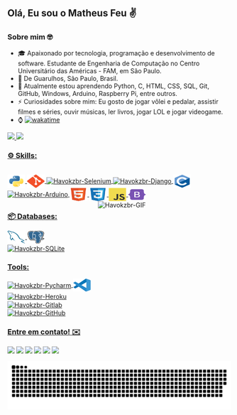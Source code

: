 ## Olá, Eu sou o Matheus Feu ✌️

### Sobre mim 🤓

- 🎓 Apaixonado por tecnologia, programação e desenvolvimento de software. Estudante de Engenharia de Computação no Centro Universitário das Américas - FAM, em São Paulo.
- 📌 De Guarulhos, São Paulo, Brasil. 
- 🌱 Atualmente estou aprendendo Python, C, HTML, CSS, SQL, Git, GitHub, Windows, Arduino, Raspberry Pi, entre outros.
- ⚡ Curiosidades sobre mim: Eu gosto de jogar vôlei e pedalar, assistir filmes e séries, ouvir músicas, ler livros, jogar LOL e jogar videogame.
- ⌚ [![wakatime](https://wakatime.com/badge/user/2a3952e5-8999-48cf-85c1-4fcb424b6091.svg)](https://wakatime.com/@2a3952e5-8999-48cf-85c1-4fcb424b6091)
<div>
    <a href="https://github.com/Havokzbr">
        <img height="180em" src="https://github-readme-stats.vercel.app/api?username=Havokzbr&show_icons=true&theme=dracula&include_all_commits=true&count_private=true"/>
        <img height="180em" src="https://github-readme-stats.vercel.app/api/top-langs/?username=Havokzbr&layout=compact&langs_count=7&theme=dracula"/>
</div>

### ⚙ Skills:

<div style="display: inline_block"><br>
    <img align="center" alt="Havokzbr-Python" height="30" width="40" src="https://raw.githubusercontent.com/devicons/devicon/master/icons/python/python-original.svg">
    <img align="center" alt="Havokzbr-GIT" height="30" width="40" src="https://raw.githubusercontent.com/devicons/devicon/master/icons/git/git-original.svg">
    <img align="center" alt="Havokzbr-Selenium" height="30" width="40" src="https://cdn.jsdelivr.net/gh/devicons/devicon/icons/selenium/selenium-original.svg">
    <img align="center" alt="Havokzbr-Django" height="30" width="40" src="https://cdn.jsdelivr.net/gh/devicons/devicon/icons/django/django-plain.svg">
    <img align="center" alt="Havokzbr-C" height="30" width="40" src="https://raw.githubusercontent.com/devicons/devicon/master/icons/c/c-original.svg">
    <img align="center" alt="Havokzbr-Arduino" height="30" width="40" src="https://cdn.jsdelivr.net/gh/devicons/devicon/icons/arduino/arduino-original-wordmark.svg">
    <img align="center" alt="Havokzbr-HTML" height="30" width="40" src="https://raw.githubusercontent.com/devicons/devicon/master/icons/html5/html5-original.svg">
    <img align="center" alt="Havokzbr-CSS" height="30" width="40" src="https://raw.githubusercontent.com/devicons/devicon/master/icons/css3/css3-original.svg">
    <img align="center" alt="Havokzbr-JavaScript" height="30" width="40" src="https://raw.githubusercontent.com/devicons/devicon/master/icons/javascript/javascript-original.svg">
    <img align="center" alt="Havokzbr-Bootstrap" height="30" width="40" src="https://raw.githubusercontent.com/devicons/devicon/master/icons/bootstrap/bootstrap-plain.svg">
    <img align="right" alt="Havokzbr-GIF" height="300" width="300" src="https://cdn.discordapp.com/attachments/1037569752090030171/1039252775030235176/e426702edf874b181aced1e2fa5c6cde.gif">
</div>

### 📦 Databases:
<div>
    <img align="center" alt="Havokzbr-MySQL" height="30" width="40" src="https://raw.githubusercontent.com/devicons/devicon/master/icons/mysql/mysql-original.svg">
    <img align="center" alt="Havokzbr-PostgreSQL" height="30" width="40" src="https://raw.githubusercontent.com/devicons/devicon/master/icons/postgresql/postgresql-original.svg">
    <img align="center" alt="Havokzbr-SQLite" height="30" width="40" src="https://cdn.jsdelivr.net/gh/devicons/devicon/icons/sqlite/sqlite-original.svg">
</div>

### Tools:
<div>
    <img align="center" alt="Havokzbr-Pycharm" height="30" width="40" src="https://cdn.jsdelivr.net/gh/devicons/devicon/icons/pycharm/pycharm-plain.svg">
    <img align="center" alt="Havokzbr-VSCode" height="30" width="40" src="https://raw.githubusercontent.com/devicons/devicon/master/icons/vscode/vscode-original.svg">
    <img align="center" alt="Havokzbr-Heroku" height="30" width="40" src="https://cdn.jsdelivr.net/gh/devicons/devicon/icons/heroku/heroku-plain.svg">
    <img align="center" alt="Havokzbr-Gitlab" height="30" width="40" src="https://cdn.jsdelivr.net/gh/devicons/devicon/icons/gitlab/gitlab-original.svg">
    <img align="center" alt="Havokzbr-GitHub" height="30" width="40" src="https://cdn.jsdelivr.net/gh/devicons/devicon/icons/github/github-original.svg">
</div>

### Entre em contato! ✉️
<div>
    <a href="https://www.linkedin.com/in/matheus-feu-558558186/" target="_blank"><img src="https://img.shields.io/badge/-LinkedIn-%230077B5?style=for-the-badge&logo=linkedin&logoColor=white" target="_blank"></a>
    <a href="https://www.instagram.com/math_feu/" target="_blank"><img src="https://img.shields.io/badge/-Instagram-%23E4405F?style=for-the-badge&logo=instagram&logoColor=white" target="_blank"></a>
    <a href="https://www.facebook.com/matheus.feu1/" target="_blank"><img src="https://img.shields.io/badge/-Facebook-%231877F2?style=for-the-badge&logo=facebook&logoColor=white" target="_blank"></a>
    <a href="mailto:matheusfeu@gmail.com" target="_blank"><img src="https://img.shields.io/badge/-Gmail-%23D14836?style=for-the-badge&logo=gmail&logoColor=white" target="_blank"></a>
	<a href="https://api.whatsapp.com/send?phone=5511952351155&text=Ol%C3%A1%2C%20Matheus!" target="_blank"><img src="https://img.shields.io/badge/-WhatsApp-%2325D366?style=for-the-badge&logo=whatsapp&logoColor=white" target="_blank"></a>
    <a href="https://havokzbr.github.io/curriculo/" target="_blank"><img src="https://img.shields.io/badge/-Site-%23E4405F?style=for-the-badge&logo=google-chrome&logoColor=white" target="_blank"></a>
</div>

![Snake animation](https://github.com/Havokzbr/Havokzbr/blob/output/github-contribution-grid-snake.svg)
